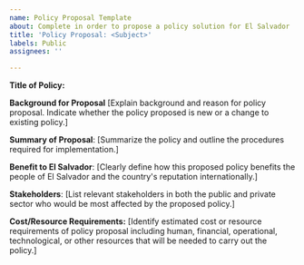 ```yaml
---
name: Policy Proposal Template
about: Complete in order to propose a policy solution for El Salvador
title: 'Policy Proposal: <Subject>'
labels: Public
assignees: ''

---
```


**Title of Policy:**

**Background for Proposal** [Explain background and reason for policy proposal.  Indicate whether the policy proposed is new or a change to existing policy.]

**Summary of Proposal**: [Summarize the policy and outline the procedures required for implementation.]

**Benefit to El Salvador**: [Clearly define how this proposed policy benefits the people of El Salvador and the country's reputation internationally.]

**Stakeholders**: [List relevant stakeholders in both the public and private sector who would be most affected by the proposed policy.]

**Cost/Resource Requirements:** [Identify estimated cost or resource requirements of policy proposal including human, financial, operational, technological, or other resources that will be needed to carry out the policy.]
